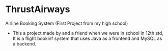 # ThrustAirways
Airline Booking System (First Project from my high school)
- This a project made by and a friend when we were in school in 12th std, It is a flight bookinf system that uses Java as a frontend and MySQL as a backend.
